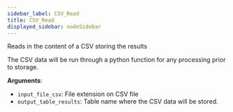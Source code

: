 ```yaml
---
sidebar_label: CSV_Read
title: CSV_Read
displayed_sidebar: nodeSidebar
---
```


Reads in the content of a CSV storing the results

The CSV data will be run through a python function for any processing prior to storage.

**Arguments**:

- `input_file_csv`: File extension on CSV file
- `output_table_results`: Table name where the CSV data will be stored.

